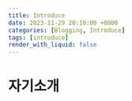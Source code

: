 ```yaml
---
title: Introduce
date: 2023-11-29 20:10:00 +0800
categories: [Blogging, Introduce]
tags: [introduce]
render_with_liquid: false
---
```

# 자기소개
